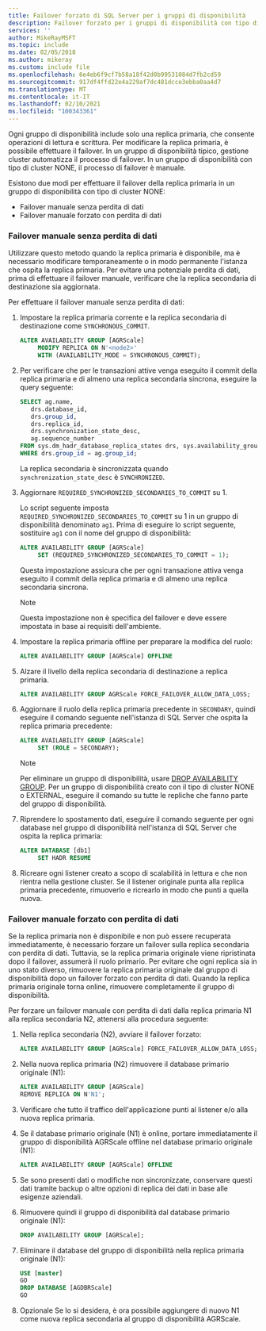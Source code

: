 ```yaml
---
title: Failover forzato di SQL Server per i gruppi di disponibilità
description: Failover forzato per i gruppi di disponibilità con tipo di cluster NONE
services: ''
author: MikeRayMSFT
ms.topic: include
ms.date: 02/05/2018
ms.author: mikeray
ms.custom: include file
ms.openlocfilehash: 6e4eb6f9cf7b58a18f42d0b99531084d7fb2cd59
ms.sourcegitcommit: 917df4ffd22e4a229af7dc481dcce3ebba0aa4d7
ms.translationtype: MT
ms.contentlocale: it-IT
ms.lasthandoff: 02/10/2021
ms.locfileid: "100343361"
---
```

Ogni gruppo di disponibilità include solo una replica primaria, che consente operazioni di lettura e scrittura. Per modificare la replica primaria, è possibile effettuare il failover. In un gruppo di disponibilità tipico, gestione cluster automatizza il processo di failover. In un gruppo di disponibilità con tipo di cluster NONE, il processo di failover è manuale.

Esistono due modi per effettuare il failover della replica primaria in un gruppo di disponibilità con tipo di cluster NONE:

- Failover manuale senza perdita di dati
- Failover manuale forzato con perdita di dati


### <a name="manual-failover-without-data-loss"></a>Failover manuale senza perdita di dati

Utilizzare questo metodo quando la replica primaria è disponibile, ma è necessario modificare temporaneamente o in modo permanente l'istanza che ospita la replica primaria.
Per evitare una potenziale perdita di dati, prima di effettuare il failover manuale, verificare che la replica secondaria di destinazione sia aggiornata.

Per effettuare il failover manuale senza perdita di dati:

1. Impostare la replica primaria corrente e la replica secondaria di destinazione come `SYNCHRONOUS_COMMIT`.

   ```SQL
   ALTER AVAILABILITY GROUP [AGRScale] 
        MODIFY REPLICA ON N'<node2>' 
        WITH (AVAILABILITY_MODE = SYNCHRONOUS_COMMIT);
   ```

1. Per verificare che per le transazioni attive venga eseguito il commit della replica primaria e di almeno una replica secondaria sincrona, eseguire la query seguente:

   ```SQL
   SELECT ag.name, 
      drs.database_id, 
      drs.group_id, 
      drs.replica_id, 
      drs.synchronization_state_desc, 
      ag.sequence_number
   FROM sys.dm_hadr_database_replica_states drs, sys.availability_groups ag
   WHERE drs.group_id = ag.group_id; 
   ```

   La replica secondaria è sincronizzata quando `synchronization_state_desc` è `SYNCHRONIZED`.

1. Aggiornare `REQUIRED_SYNCHRONIZED_SECONDARIES_TO_COMMIT` su 1.

   Lo script seguente imposta `REQUIRED_SYNCHRONIZED_SECONDARIES_TO_COMMIT` su 1 in un gruppo di disponibilità denominato `ag1`. Prima di eseguire lo script seguente, sostituire `ag1` con il nome del gruppo di disponibilità:

   ```SQL
   ALTER AVAILABILITY GROUP [AGRScale] 
        SET (REQUIRED_SYNCHRONIZED_SECONDARIES_TO_COMMIT = 1);
   ```

   Questa impostazione assicura che per ogni transazione attiva venga eseguito il commit della replica primaria e di almeno una replica secondaria sincrona.
   >[!NOTE]
   >Questa impostazione non è specifica del failover e deve essere impostata in base ai requisiti dell'ambiente.

1. Impostare la replica primaria offline per preparare la modifica del ruolo: 

   ```SQL
   ALTER AVAILABILITY GROUP [AGRScale] OFFLINE
   ```

1. Alzare il livello della replica secondaria di destinazione a replica primaria.

   ```SQL
   ALTER AVAILABILITY GROUP AGRScale FORCE_FAILOVER_ALLOW_DATA_LOSS; 
   ```

1. Aggiornare il ruolo della replica primaria precedente in `SECONDARY`, quindi eseguire il comando seguente nell'istanza di SQL Server che ospita la replica primaria precedente:

   ```SQL
   ALTER AVAILABILITY GROUP [AGRScale] 
        SET (ROLE = SECONDARY); 
   ```

   > [!NOTE]
   > Per eliminare un gruppo di disponibilità, usare [DROP AVAILABILITY GROUP](../t-sql/statements/drop-availability-group-transact-sql.md). Per un gruppo di disponibilità creato con il tipo di cluster NONE o EXTERNAL, eseguire il comando su tutte le repliche che fanno parte del gruppo di disponibilità.

1. Riprendere lo spostamento dati, eseguire il comando seguente per ogni database nel gruppo di disponibilità nell'istanza di SQL Server che ospita la replica primaria:

   ```SQL
   ALTER DATABASE [db1]
        SET HADR RESUME
   ```

1. Ricreare ogni listener creato a scopo di scalabilità in lettura e che non rientra nella gestione cluster. Se il listener originale punta alla replica primaria precedente, rimuoverlo e ricrearlo in modo che punti a quella nuova.

### <a name="forced-manual-failover-with-data-loss"></a>Failover manuale forzato con perdita di dati

Se la replica primaria non è disponibile e non può essere recuperata immediatamente, è necessario forzare un failover sulla replica secondaria con perdita di dati. Tuttavia, se la replica primaria originale viene ripristinata dopo il failover, assumerà il ruolo primario. Per evitare che ogni replica sia in uno stato diverso, rimuovere la replica primaria originale dal gruppo di disponibilità dopo un failover forzato con perdita di dati. Quando la replica primaria originale torna online, rimuovere completamente il gruppo di disponibilità. 

Per forzare un failover manuale con perdita di dati dalla replica primaria N1 alla replica secondaria N2, attenersi alla procedura seguente: 

1. Nella replica secondaria (N2), avviare il failover forzato: 

    ```SQL
    ALTER AVAILABILITY GROUP [AGRScale] FORCE_FAILOVER_ALLOW_DATA_LOSS;
    ```
    
1. Nella nuova replica primaria (N2) rimuovere il database primario originale (N1): 

    ```SQL
    ALTER AVAILABILITY GROUP [AGRScale]
    REMOVE REPLICA ON N'N1';
    ```
    
1. Verificare che tutto il traffico dell'applicazione punti al listener e/o alla nuova replica primaria. 
1. Se il database primario originale (N1) è online, portare immediatamente il gruppo di disponibilità AGRScale offline nel database primario originale (N1):

   ```SQL
   ALTER AVAILABILITY GROUP [AGRScale] OFFLINE
   ```
1. Se sono presenti dati o modifiche non sincronizzate, conservare questi dati tramite backup o altre opzioni di replica dei dati in base alle esigenze aziendali.     
1. Rimuovere quindi il gruppo di disponibilità dal database primario originale (N1):

    ```SQL
    DROP AVAILABILITY GROUP [AGRScale];
    ```
1. Eliminare il database del gruppo di disponibilità nella replica primaria originale (N1): 

    ```SQL
    USE [master]
    GO
    DROP DATABASE [AGDBRScale]
    GO
    ```
    
 1. Opzionale Se lo si desidera, è ora possibile aggiungere di nuovo N1 come nuova replica secondaria al gruppo di disponibilità AGRScale.
